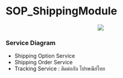 # SOP_ShippingModule
<p align="center">
  <img src="https://i.postimg.cc/255n1wKz/126893476-436046024464185-6979006432612704256-n.png">
</p>

### Service Diagram
<ul>
<li>Shipping Option Service</li>
<li>Shipping Order Service</li>
<li>Tracking Service : ติดต่อกับ ไปรษณีย์ไทย</li>
</ul>

